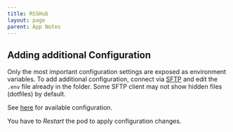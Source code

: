 ```yaml
---
title: RSSHub
layout: page
parent: App Notes
---
```


## Adding additional Configuration
Only the most important configuration settings are exposed as environment variables. To add additional configuration, connect via [SFTP](/manage/files) and edit the `.env` file already in the folder. Some SFTP client may not show hidden files (dotfiles) by default.

See [here](https://github.com/DIYgod/RSSHub/tree/master/website/docs/install#configuration-3) for available configuration.

You have to *Restart* the pod to apply configuration changes.

